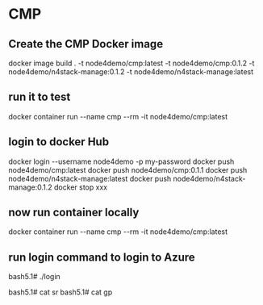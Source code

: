 # CMP

## Create the CMP Docker image
docker image build . -t node4demo/cmp:latest -t node4demo/cmp:0.1.2 -t node4demo/n4stack-manage:0.1.2 -t node4demo/n4stack-manage:latest

## run it to test
docker container run --name cmp --rm -it node4demo/cmp:latest

## login to docker Hub
docker login --username node4demo -p my-password
docker push node4demo/cmp:latest
docker push node4demo/cmp:0.1.1
docker push node4demo/n4stack-manage:latest
docker push node4demo/n4stack-manage:0.1.2
docker stop xxx

## now run container locally
docker container run --name cmp --rm -it node4demo/cmp:latest

## run login command to login to Azure
bash5.1# ./login

bash5.1# cat sr
bash5.1# cat gp
